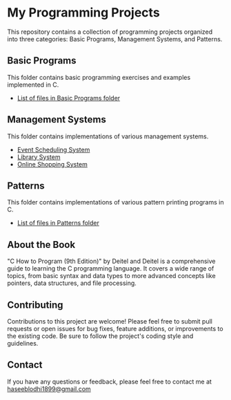 # My Programming Projects

This repository contains a collection of programming projects organized into three categories: Basic Programs, Management Systems, and Patterns.

## Basic Programs

This folder contains basic programming exercises and examples implemented in C.

*   [List of files in Basic Programs folder](Basic-Programs)

## Management Systems

This folder contains implementations of various management systems.

*   [Event Scheduling System](Management-Systems/Event-Scheduling-System)
*   [Library System](Management-Systems/Library-System)
*   [Online Shopping System](Management-Systems/Online-Shopping-System)

## Patterns

This folder contains implementations of various pattern printing programs in C.

*   [List of files in Patterns folder](Patterns)

## About the Book

"C How to Program (9th Edition)" by Deitel and Deitel is a comprehensive guide to learning the C programming language.  It covers a wide range of topics, from basic syntax and data types to more advanced concepts like pointers, data structures, and file processing.

## Contributing

Contributions to this project are welcome!  Please feel free to submit pull requests or open issues for bug fixes, feature additions, or improvements to the existing code.  Be sure to follow the project's coding style and guidelines.

## Contact

If you have any questions or feedback, please feel free to contact me at haseeblodhi1899@gmail.com
